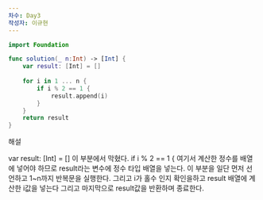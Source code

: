 ```yaml
---
차수: Day3
작성자: 이규현
---
```

```Swift
import Foundation

func solution(_ n:Int) -> [Int] {
    var result: [Int] = []
    
    for i in 1 ... n {
        if i % 2 == 1 {
            result.append(i)
        }
    }
    return result
}
```

  

  

해설

var result: [Int] = [] 이 부분에서 막혔다. if i % 2 == 1 { 여기서 계산한 정수를 배열에 넣어야 하므로 result라는 변수에 정수 타입 배열을 넣는다. 이 부분을 일단 먼저 선언하고 1~n까지 반복문을 실행한다. 그리고 i가 홀수 인지 확인을하고 result 배열에 계산한 i값을 넣는다 그리고 마지막으로 result값을 반환하며 종료한다.